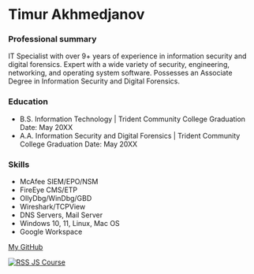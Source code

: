 # Timur Akhmedjanov

### Professional summary
IT Specialist with over 9+ years of experience in information security and digital forensics. Expert with a wide variety of security, engineering, networking, and operating system software. Possesses an Associate Degree in Information Security and Digital Forensics.

### Education
- B.S. Information Technology | Trident Community College Graduation Date: May 20XX
- A.A. Information Security and Digital Forensics | Trident Community College Graduation Date: May 20XX

### Skills
- McAfee SIEM/EPO/NSM
- FireEye CMS/ETP
- OllyDbg/WinDbg/GBD
- Wireshark/TCPView
- DNS Servers, Mail Server
- Windows 10, 11, Linux, Mac OS
- Google Workspace

[My GitHub](https://github.com/PythonHunter2023) <br>

[![RSS JS Course]([rs-school-logo.svg](https://github.com/rolling-scopes-school/js-fe-course-en/blob/main/tasks/CV(markdown)/rs-school-logo.svg))](https://rs.school/courses/javascript) <br>

